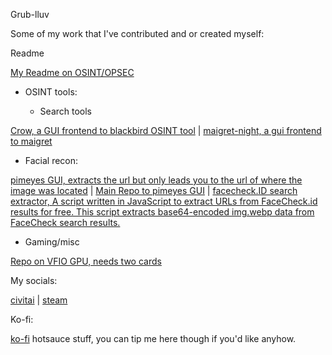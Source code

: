 Grub-lluv

Some of my work that I've contributed and or created myself:

Readme

[My Readme on OSINT/OPSEC](https://github.com/airborne-commando/OSINT-Tools)

* OSINT tools:

  * Search tools

[Crow, a GUI frontend to blackbird OSINT tool](https://github.com/airborne-commando/Crow) | [maigret-night, a gui frontend to maigret](https://github.com/airborne-commando/maigret-night)

* Facial recon:

[pimeyes GUI, extracts the url but only leads you to the url of where the image was located](https://github.com/airborne-commando/Pimeyes-Free-GUI) | [Main Repo to pimeyes GUI](https://github.com/addycb/Pimeyes-Free-POC) | [facecheck.ID search extractor, A script written in JavaScript to extract URLs from FaceCheck.id results for free. This script extracts base64-encoded img.webp data from FaceCheck search results.](https://github.com/vin3110/facecheck.id-results-extractor)

* Gaming/misc

[Repo on VFIO GPU, needs two cards](https://github.com/airborne-commando/vfio-gpu-script)


My socials:

[civitai](https://civitai.com/user/NTHOMPSON/models) | [steam](https://steamcommunity.com/id/RangerRules/)

Ko-fi:

[ko-fi](https://ko-fi.com/spiceboy96) hotsauce stuff, you can tip me here though if you'd like anyhow.
